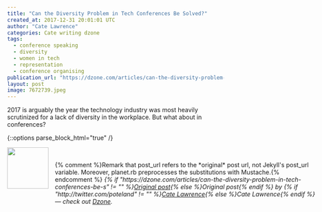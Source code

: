 ```yaml
---
title: "Can the Diversity Problem in Tech Conferences Be Solved?"
created_at: 2017-12-31 20:01:01 UTC
author: "Cate Lawrence"
categories: Cate writing dzone
tags: 
  - conference speaking
  - diversity
  - women in tech
  - representation
  - conference organising
publication_url: "https://dzone.com/articles/can-the-diversity-problem-in-tech-conferences-be-s"
layout: post
image: 7672739.jpeg
---
```

2017 is arguably the year the technology industry was most heavily scrutinized for a lack of diversity in the workplace. But what about in conferences?


{::options parse_block_html="true" /}
<div class="author">
   <img src="http://www.rss-specifications.com/rss-spec-rss.gif" style="width: 96px; height: 96;">
   <span style="position: absolute; padding: 32px 15px;">{% comment %}Remark that post_url refers to the *original* post url, not Jekyll's post_url variable. Moreover, planet.rb preprocesses the substitutions with Mustache.{% endcomment %}
      <i>{% if "https://dzone.com/articles/can-the-diversity-problem-in-tech-conferences-be-s" != "" %}<a href="https://dzone.com/articles/can-the-diversity-problem-in-tech-conferences-be-s">Original post</a>{% else %}Original post{% endif %} by {% if "http://twitter.com/poteland" != "" %}<a href="http://twitter.com/poteland">Cate Lawrence</a>{% else %}Cate Lawrence{% endif %} &mdash; check out <a href="https://dzone.com">Dzone</a>.</i>
  </span>
</div>
